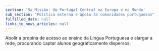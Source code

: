 ```yaml
---
section: '5a Missão: Um Portugal Central na Europa e no Mundo'
sub_section: "Política externa e apoio às comunidades portuguesas"
fulfilled_date: null
links_to_news_articles: null
---
```


Abolir a propina de acesso ao ensino da Língua Portuguesa e alargar a rede, procurando captar alunos geograficamente dispersos;